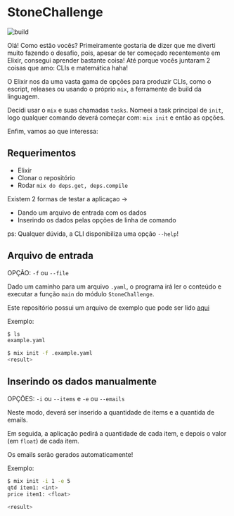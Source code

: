 # StoneChallenge

![build](https://github.com/Mdsp9070/stone_challenge/workflows/actions/badge.svg?branch=main)

Olá! Como estão vocês? Primeiramente gostaria de dizer que me diverti muito fazendo o desafio, pois,
apesar de ter começado recentemente em Elixir, consegui aprender bastante coisa! Até porque
vocês juntaram 2 coisas que amo: CLIs e matemática haha!

O Elixir nos da uma vasta gama de opções para produzir CLIs, como o escript,
releases ou usando o próprio `mix`, a ferramente de build da linguagem.

Decidi usar o `mix` e suas chamadas `tasks`. Nomeei a task principal de `init`, logo
qualquer comando deverá começar com: `mix init` e então as opções.

Enfim, vamos ao que interessa:

## Requerimentos

- Elixir
- Clonar o repositório
- Rodar `mix do deps.get, deps.compile`

Existem 2 formas de testar a aplicaçao ->

- Dando um arquivo de entrada com os dados
- Inserindo os dados pelas opções de linha de comando

ps: Qualquer dúvida, a CLI disponibiliza uma opção `--help`!

## Arquivo de entrada

OPÇÃO: `-f` ou `--file`

Dado um caminho para um arquivo `.yaml`, o programa irá ler o conteúdo e executar
a função `main` do módulo `StoneChallenge`.

Este repositório possui um arquivo de exemplo que pode ser lido [aqui](https://github.com/Mdsp9070/stone_challenge/blob/master/example.yaml)

Exemplo:

```sh
$ ls
example.yaml

$ mix init -f .example.yaml
<result>
```

## Inserindo os dados manualmente

OPÇÕES: `-i` ou `--items` e `-e` ou `--emails`

Neste modo, deverá ser inserido a quantidade de items e a quantida de emails.

Em seguida, a aplicação pedirá a quantidade de cada item, e depois o valor (em `float`) de cada item.

Os emails serão gerados automaticamente!

Exemplo:

```sh
$ mix init -i 1 -e 5
qtd item1: <int>
price item1: <float>

<result>
```
